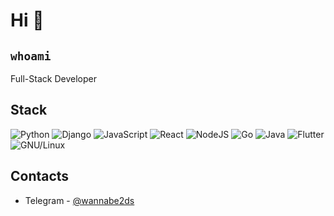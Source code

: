 # Hi 👋
## `whoami`

Full-Stack Developer

## Stack
![Python](https://img.shields.io/badge/-Python-3572a5?style=flat-square&logo=python&logoColor=white) ![Django](https://img.shields.io/badge/-Django-092E20?style=flat-square&logo=django&logoColor=white) ![JavaScript](https://img.shields.io/badge/-JavaScript-orange?style=flat-square&logo=javascript&logoColor=white) ![React](https://img.shields.io/badge/-React-292961?style=flat-square&logo=react&logoColor=white) ![NodeJS](https://img.shields.io/badge/-Node.JS-026E00?style=flat-square&logo=node.js&logoColor=white) ![Go](https://img.shields.io/badge/-Golang-white?style=flat-square&logo=go&logoColor=blue) ![Java](https://img.shields.io/badge/-Java-b07219?style=flat-square&logo=java&logoColor=white) ![Flutter](https://img.shields.io/badge/-Flutter-white?style=flat-square&logo=flutter&logoColor=blue) ![GNU/Linux](https://img.shields.io/badge/-GNU/Linux-1793D1?style=flat-square&logo=linux&logoColor=white)


## Contacts
* Telegram - [@wannabe2ds](https://t.me/wannabe2ds)

